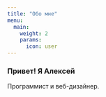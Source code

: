```yaml
---
title: "Обо мне"
menu:
  main:
    weight: 2
    params:
      icon: user
---
```


### Привет! Я Алексей

Программист и веб-дизайнер.
